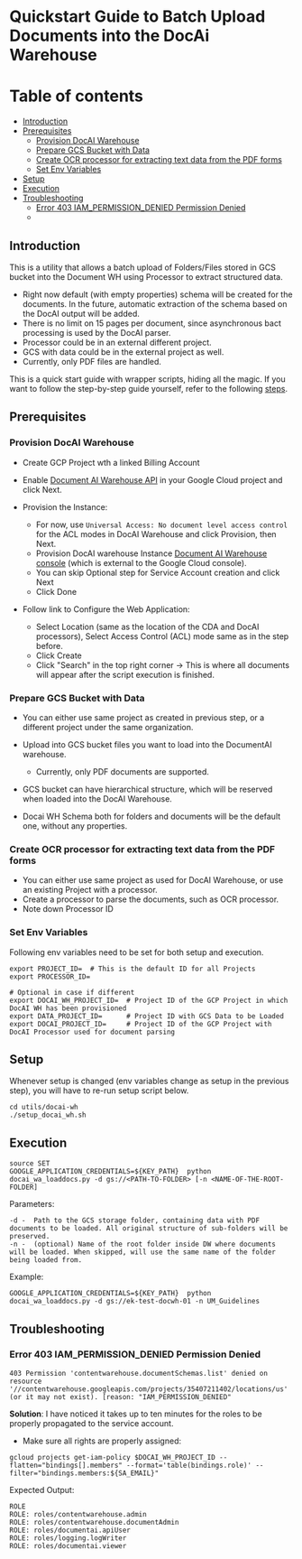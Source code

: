 # Quickstart Guide to Batch Upload Documents into the DocAi Warehouse

# Table of contents

- [Introduction](#introduction)
- [Prerequisites](#prerequisites)
    - [Provision DocAI Warehouse](#provision-docai-warehouse)
    - [Prepare GCS Bucket with Data](#prepare-gcs-bucket-with-data)
    - [Create OCR processor for extracting text data from the PDF forms](#create-ocr-processor-for-extracting-text-data-from-the-pdf-forms)
    - [Set Env Variables](#set-env-variables)
- [Setup](#setup)
- [Execution](#execution)
- [Troubleshooting](#troubleshooting)
    - [Error 403 IAM_PERMISSION_DENIED Permission Denied](#error-403-iam_permission_denied-permission-denied)
    - 
## Introduction
This is a utility that allows a batch upload of Folders/Files stored in GCS bucket into the Document WH using Processor to extract structured data.
- Right now default (with empty properties) schema will be created for the documents. In the future, automatic extraction of the schema based on the DocAI output will be added.
- There is no limit on 15 pages per document, since asynchronous bact processing is used by the DocAI parser.
- Processor could be in an external different project.
- GCS with data could be in the external project as well.
- Currently, only PDF files are handled.

This is a quick start guide with wrapper scripts, hiding all the magic.
If you want to follow the step-by-step guide yourself, refer to the following [steps](./STEP_BY_STEP_GUIDE.md).

## Prerequisites

### Provision DocAI Warehouse
- Create GCP Project wth a linked Billing Account
- Enable [Document AI Warehouse API](https://pantheon.corp.google.com/apis/library/contentwarehouse.googleapis.com) in your Google Cloud project and click Next.

- Provision the Instance:
    - For now, use `Universal Access: No document level access control` for the ACL modes in DocAI Warehouse and click Provision, then Next.
    - Provision DocAI warehouse Instance [Document AI Warehouse console](https://documentwarehouse.cloud.google.com) (which is external to the Google Cloud console).
    - You can skip Optional step for Service Account creation  and click Next
    - Click Done
- Follow link to Configure the Web Application:
    - Select Location (same as the location of the CDA and DocAI processors), Select Access Control (ACL) mode same as in the step before.
    - Click Create
    - Click "Search" in the top right corner -> This is where all documents will appear after the script execution is finished. 

### Prepare GCS Bucket with Data
- You can either use same project as created in previous step, or a different project under the same organization.
- Upload into GCS bucket files you want to load into the DocumentAI warehouse.
  - Currently, only PDF documents are supported.


- GCS bucket can have hierarchical structure, which will be reserved when loaded into the DocAI Warehouse.
- Docai WH Schema both for folders and documents will be the default one, without any properties. 


### Create OCR processor for extracting text data from the PDF forms
- You can either use same project as used for DocAI Warehouse, or use an existing Project with a processor. 
- Create a processor to parse the documents, such as OCR processor. 
- Note down Processor ID


### Set Env Variables
Following env variables need to be set for both setup and execution. 

```shell
export PROJECT_ID=  # This is the default ID for all Projects
export PROCESSOR_ID=

# Optional in case if different
export DOCAI_WH_PROJECT_ID=  # Project ID of the GCP Project in which DocAI WH has been provisioned
export DATA_PROJECT_ID=      # Project ID with GCS Data to be Loaded
export DOCAI_PROJECT_ID=     # Project ID of the GCP Project with DocAI Processor used for document parsing
```
## Setup 
Whenever setup is changed (env variables change as setup in the previous step), you will have to re-run setup script below.
```shell
cd utils/docai-wh
./setup_docai_wh.sh
```

## Execution
```shell
source SET
GOOGLE_APPLICATION_CREDENTIALS=${KEY_PATH}  python docai_wa_loaddocs.py -d gs://<PATH-TO-FOLDER> [-n <NAME-OF-THE-ROOT-FOLDER]
```
Parameters:
```shell
-d -  Path to the GCS storage folder, containing data with PDF documents to be loaded. All original structure of sub-folders will be preserved.
-n -  (optional) Name of the root folder inside DW where documents will be loaded. When skipped, will use the same name of the folder being loaded from.
```

Example:
```shell
GOOGLE_APPLICATION_CREDENTIALS=${KEY_PATH}  python docai_wa_loaddocs.py -d gs://ek-test-docwh-01 -n UM_Guidelines
```


## Troubleshooting 
### Error 403 IAM_PERMISSION_DENIED Permission Denied

  ```403 Permission 'contentwarehouse.documentSchemas.list' denied on resource '//contentwarehouse.googleapis.com/projects/35407211402/locations/us' (or it may not exist). [reason: "IAM_PERMISSION_DENIED"```
  
**Solution**: I have noticed it takes up to ten minutes for the roles to be properly propagated to the service account.
* Make sure all rights are properly assigned:
```shell
gcloud projects get-iam-policy $DOCAI_WH_PROJECT_ID --flatten="bindings[].members" --format='table(bindings.role)' --filter="bindings.members:${SA_EMAIL}"
```

Expected Output:
```shell
ROLE
ROLE: roles/contentwarehouse.admin
ROLE: roles/contentwarehouse.documentAdmin
ROLE: roles/documentai.apiUser
ROLE: roles/logging.logWriter
ROLE: roles/documentai.viewer
```

[//]: # (````shell)

[//]: # (gcloud projects get-iam-policy $DOCAI_PROJECT_ID --flatten="bindings[].members" --format='table&#40;bindings.role&#41;' --filter="bindings.members:${SA_EMAIL}")

[//]: # (````)
[//]: # (```shell)

[//]: # (  gcloud projects get-iam-policy $DATA_PROJECT_ID --flatten="bindings[].members" --format='table&#40;bindings.role&#41;' --filter="bindings.members:${SA_EMAIL}")

[//]: # (```)

[//]: # (Expected Output:)

[//]: # (```shell)

[//]: # (ROLE)

[//]: # (roles/storage.objectViewer)

[//]: # (```)